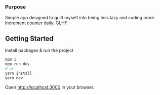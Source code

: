 ### Purpose
Simple app designed to guilt myself into being less lazy and coding more. Increment counter daily. GLHF

## Getting Started

Install packages & run the project

```bash
npm i
npm run dev
# or
yarn install
yarn dev
```

Open [http://localhost:3000](http://localhost:3000) in your browser.
